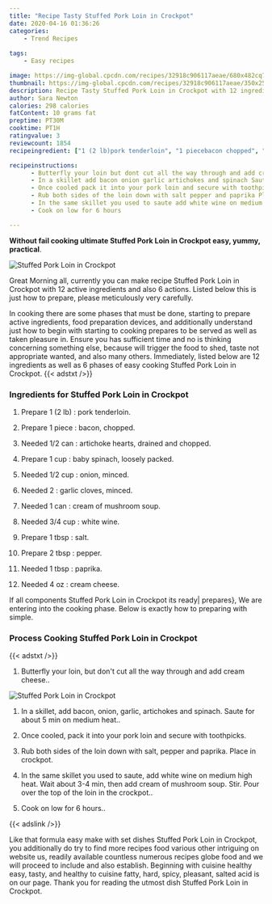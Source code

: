 ```yaml
---
title: "Recipe Tasty Stuffed Pork Loin in Crockpot"
date: 2020-04-16 01:36:26
categories:
    - Trend Recipes
    
tags:
    - Easy recipes

image: https://img-global.cpcdn.com/recipes/32918c906117aeae/680x482cq70/stuffed-pork-loin-in-crockpot-recipe-main-photo.jpg
thumbnail: https://img-global.cpcdn.com/recipes/32918c906117aeae/350x250cq70/stuffed-pork-loin-in-crockpot-recipe-main-photo.jpg
description: Recipe Tasty Stuffed Pork Loin in Crockpot with 12 ingredients and 6 stages of easy cooking.
author: Sara Newton
calories: 298 calories
fatContent: 10 grams fat
preptime: PT30M
cooktime: PT1H
ratingvalue: 3
reviewcount: 1854
recipeingredient: ["1 (2 lb)pork tenderloin", "1 piecebacon chopped", "1/2 canartichoke hearts drained and chopped", "1 cupbaby spinach loosely packed", "1/2 cuponion minced", "2garlic cloves minced", "1 cancream of mushroom soup", "3/4 cupwhite wine", "1 tbspsalt", "2 tbsppepper", "1 tbsppaprika", "4 ozcream cheese"]

recipeinstructions: 
      - Butterfly your loin but dont cut all the way through and add cream cheese 
      - In a skillet add bacon onion garlic artichokes and spinach Saute for about 5 min on medium heat 
      - Once cooled pack it into your pork loin and secure with toothpicks 
      - Rub both sides of the loin down with salt pepper and paprika Place in crockpot 
      - In the same skillet you used to saute add white wine on medium high heat Wait about 34 min then add cream of mushroom soup Stir Pour over the top of the loin in the crockpot 
      - Cook on low for 6 hours

---
```




**Without fail cooking ultimate Stuffed Pork Loin in Crockpot easy, yummy, practical**. 


![Stuffed Pork Loin in Crockpot](https://img-global.cpcdn.com/recipes/32918c906117aeae/680x482cq70/stuffed-pork-loin-in-crockpot-recipe-main-photo.jpg "Stuffed Pork Loin in Crockpot")




Great Morning all, currently you can make recipe Stuffed Pork Loin in Crockpot with 12 active ingredients and also 6 actions. Listed below this is just how to prepare, please meticulously very carefully.

In cooking there are some phases that must be done, starting to prepare active ingredients, food preparation devices, and additionally understand just how to begin with starting to cooking prepares to be served as well as taken pleasure in. Ensure you has sufficient time and no is thinking concerning something else, because will trigger the food to shed, taste not appropriate wanted, and also many others. Immediately, listed below are 12 ingredients as well as 6 phases of easy cooking Stuffed Pork Loin in Crockpot.
{{< adstxt />}}

### Ingredients for Stuffed Pork Loin in Crockpot


1. Prepare 1 (2 lb) : pork tenderloin.

1. Prepare 1 piece : bacon, chopped.

1. Needed 1/2 can : artichoke hearts, drained and chopped.

1. Prepare 1 cup : baby spinach, loosely packed.

1. Needed 1/2 cup : onion, minced.

1. Needed 2 : garlic cloves, minced.

1. Needed 1 can : cream of mushroom soup.

1. Needed 3/4 cup : white wine.

1. Prepare 1 tbsp : salt.

1. Prepare 2 tbsp : pepper.

1. Needed 1 tbsp : paprika.

1. Needed 4 oz : cream cheese.



If all components Stuffed Pork Loin in Crockpot its ready| prepares}, We are entering into the cooking phase. Below is exactly how to preparing with simple.

### Process Cooking Stuffed Pork Loin in Crockpot

{{< adstxt />}}


1. Butterfly your loin, but don&#39;t cut all the way through and add cream cheese..



![Stuffed Pork Loin in Crockpot](https://img-global.cpcdn.com/steps/ff9532c794f95acc/160x128cq70/stuffed-pork-loin-in-crockpot-recipe-step-1-photo.jpg" "Stuffed Pork Loin in Crockpot")



1. In a skillet, add bacon, onion, garlic, artichokes and spinach. Saute for about 5 min on medium heat..



1. Once cooled, pack it into your pork loin and secure with toothpicks.



1. Rub both sides of the loin down with salt, pepper and paprika. Place in crockpot.



1. In the same skillet you used to saute, add white wine on medium high heat. Wait about 3-4 min, then add cream of mushroom soup. Stir. Pour over the top of the loin in the crockpot..



1. Cook on low for 6 hours..





{{< adslink />}}

Like that formula easy make with set dishes Stuffed Pork Loin in Crockpot, you additionally do try to find more recipes food various other intriguing on website us, readily available countless numerous recipes globe food and we will proceed to include and also establish. Beginning with cuisine healthy easy, tasty, and healthy to cuisine fatty, hard, spicy, pleasant, salted acid is on our page. Thank you for reading the utmost dish Stuffed Pork Loin in Crockpot.
